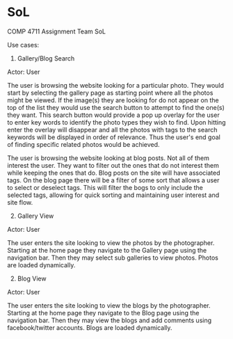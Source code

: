 # SoL
COMP 4711 Assignment Team SoL

Use cases:

1. Gallery/Blog Search

Actor: User

The user is browsing the website looking for a particular photo. They would
start by selecting the gallery page as starting point where all the photos might
be viewed. If the image(s) they are looking for do not appear on the top of
the list they would use the search button to attempt to find the one(s) they want.
This search button would provide a pop up overlay for the user to enter key words
to identify the photo types they wish to find. Upon hitting enter the overlay
will disappear and all the photos with tags to the search keywords will be displayed
in order of relevance. Thus the user's end goal of finding specific related photos
would be achieved.

The user is browsing the website looking at blog posts. Not all of them interest
the user. They want to filter out the ones that do not interest them while 
keeping the ones that do. Blog posts on the site will have associated tags. 
On the blog page there will be a filter of some sort that allows a user to select 
or deselect tags. This will filter the bogs to only include the selected tags, 
allowing for quick sorting and maintaining user interest and site flow.

2. Gallery View

Actor: User

The user enters the site looking to view the photos by the photographer. Starting
at the home page they navigate to the Gallery page using the navigation bar. Then
they may select sub galleries to view photos. Photos are loaded dynamically.

2. Blog View

Actor: User

The user enters the site looking to view the blogs by the photographer. Starting
at the home page they navigate to the Blog page using the navigation bar. Then
they may view the blogs and add comments using facebook/twitter accounts. 
Blogs are loaded dynamically.